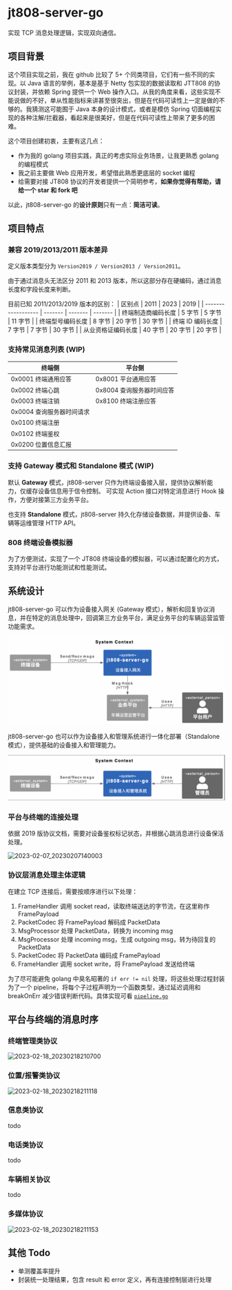 # jt808-server-go

实现 TCP 消息处理逻辑，实现双向通信。

## 项目背景

这个项目实现之前，我在 github 比较了 5+ 个同类项目，它们有一些不同的实现。以 Java 语言的举例，基本是基于 Netty 包实现的数据读取和 JTT808 的协议封装，并依赖 Spring 提供一个 Web 操作入口。从我的角度来看，这些实现不能说做的不好，单从性能指标来讲甚至很突出，但是在代码可读性上一定是做的不够的。我猜测这可能囿于 Java 本身的设计模式，或者是模仿 Spring 切面编程实现的各种注解/拦截器，看起来是很美好，但是在代码可读性上带来了更多的困难。

这个项目创建初衷，主要有这几点：
- 作为我的 golang 项目实践，真正的考虑实际业务场景，让我更熟悉 golang 的编程模式
- 我之前主要做 Web 应用开发，希望借此熟悉更底层的 socket 编程
- 给需要对接 JT808 协议的开发者提供一个简明参考，**如果你觉得有帮助，请给一个 star 和 fork 吧**

以此，jt808-server-go 的**设计原则**只有一点：**简洁可读**。

## 项目特点

### 兼容 2019/2013/2011 版本差异

定义版本类型分为 `Version2019 / Version2013 / Version2011`。

由于通过消息头无法区分 2011 和 2013 版本，所以这部分存在硬编码，通过消息长度和字段长度来判断。

目前已知 2011/2013/2019 版本的区别：
| 区别点             | 2011    | 2023    | 2019    |
| ------------------ | ------- | ------- | ------- |
| 终端制造商编码长度 | 5 字节  | 5 字节  | 11 字节 |
| 终端型号编码长度   | 8 字节  | 20 字节 | 30 字节 |
| 终端 ID 编码长度   | 7 字节  | 7 字节  | 30 字节 |
| 从业资格证编码长度 | 40 字节 | 20 字节 | 20 字节 |

### 支持常见消息列表 (WIP)

| 终端侧                    | 平台侧                    |
| ------------------------- | ------------------------- |
| 0x0001 终端通用应答       | 0x8001 平台通用应答       |
| 0x0002 终端心跳           | 0x8004 查询服务器时间应答 |
| 0x0003 终端注销           | 0x8100 终端注册应答       |
| 0x0004 查询服务器时间请求 |                           |
| 0x0100 终端注册           |                           |
| 0x0102 终端鉴权           |                           |
| 0x0200 位置信息汇报       |                           |

### 支持 Gateway 模式和 Standalone 模式 (WIP)

默认 **Gateway** 模式，jt808-server 只作为终端设备接入层，提供协议解析能力，仅缓存设备信息用于信令控制。
可实现 Action 接口对特定消息进行 Hook 操作，方便对接第三方业务平台。

也支持 **Standalone** 模式，jt808-server 持久化存储设备数据，并提供设备、车辆等运维管理 HTTP API。

### 808 终端设备模拟器

为了方便测试，实现了一个 JT808 终端设备的模拟器，可以通过配置化的方式，支持对平台进行功能测试和性能测试。

## 系统设计

jt808-server-go 可以作为设备接入网关 (Gateway 模式），解析和回复协议消息，并在特定的消息处理中，回调第三方业务平台，满足业务平台的车辆运营监管功能需求。

![system context 1](.doc/../docs/.asset/system-context-1.png)

<!--
```plantuml
@startuml
!include https://raw.githubusercontent.com/plantuml-stdlib/C4-PlantUML/master/C4_Context.puml

LAYOUT_LANDSCAPE()

title System Context

System_Ext(device, "终端设备")
Person_Ext(admin, "平台用户")
System(jt808serv, "jt808-server-go", "设备接入网关")
System_Ext(webapp, "业务平台", "车辆运营监管平台")

Rel_Right(device, jt808serv, "Send/Recv msgs", "TCP/UDP")
Rel_Left(admin, webapp, "Uses", "HTTP")
Rel_Neighbor(jt808serv, webapp, "Msg Hook", "HTTP")
@enduml
```
-->

jt808-server-go 也可以作为设备接入和管理系统进行一体化部署（Standalone 模式），提供基础的设备接入和管理能力。

![system context 2](.doc/../docs/.asset/system-context-2.png)
<!--
```plantuml
@startuml
!include https://raw.githubusercontent.com/plantuml-stdlib/C4-PlantUML/master/C4_Context.puml

LAYOUT_LANDSCAPE()

title System Context

System_Ext(device, "终端设备")
Person_Ext(admin, "管理员")
System(jt808serv, "jt808-server-go", "设备接入和管理系统")

Rel_Right(device, jt808serv, "Send/Recv msgs", "TCP/UDP")
Rel_Left(admin, jt808serv, "Uses", "HTTP")
@enduml
```
-->

### 平台与终端的连接处理

依据 2019 版协议文档，需要对设备鉴权标记状态，并根据心跳消息进行设备保活处理。

![2023-02-07_20230207140003](https://ghproxy.com/https://raw.githubusercontent.com/fakeyanss/imgplace/master/2023/2023-02-07_20230207140003.png)

### 协议层消息处理主体逻辑

<!--
![2023-02-05_jt808-server-go_msgflow](https://ghproxy.com/https://raw.githubusercontent.com/fakeyanss/imgplace/master/2023/2023-02-05_jt808-server-go_msgflow.png)
-->

在建立 TCP 连接后，需要按顺序进行以下处理：
1. FrameHandler 调用 socket read，读取终端送达的字节流，在这里称作 FramePayload
2. PacketCodec 将 FramePayload 解码成 PacketData
3. MsgProcessor 处理 PacketData，转换为 incoming msg 
4. MsgProcessor 处理 incoming msg，生成 outgoing msg，转为待回复的 PacketData
5. PacketCodec 将 PacketData 编码成 FramePayload
6. FrameHandler 调用 socket write，将 FramePayload 发送给终端

为了尽可能避免 golang 中臭名昭著的 `if err != nil` 处理，将这些处理过程封装为了一个 pipeline，将每个子过程声明为一个函数类型，通过延迟调用和 breakOnErr 减少错误判断代码。具体实现可看 [`pipeline.go`](internal/protocol/pipeline.go)

## 平台与终端的消息时序

### 终端管理类协议
![2023-02-18_20230218210700](https://ghproxy.com/https://raw.githubusercontent.com/fakeYanss/imgplace/master/2023/2023-02-18_20230218210700.png)
<!--
```plantuml
@startuml

skinparam sequenceMessageAlign left
participant "终端" as c #ADD1B2
participant "平台" as s #EB937F

group 注册
  autonumber 1
  c -> s: 注册 0x0100
  activate c
  activate s
  s -> c: 注册应答 0x8100
  c -> s: 鉴权 0x0102
  s -> c: 通用应答 0x8001
  deactivate s
  deactivate c
end

group 保活
  autonumber 1
  loop 定时
    c -> s: 心跳 0x0002
    activate c
    activate s
    s -> c: 通用应答 0x8001
    deactivate c
    deactivate s
  end
end

group 终端参数
  autonumber 1
  loop 定时
    s -> c: 设置终端参数 0x8103
    activate s
    activate c
    c -> s: 通用应答 0x0001
    deactivate s
    deactivate c

    s -> c: 设置终端参数 0x8103
    activate s
    activate c
    c -> s: 查询终端参数应答 0x0104
    deactivate s
    deactivate c
  end
end

@enduml
```
-->

### 位置/报警类协议

![2023-02-18_20230218211118](https://ghproxy.com/https://raw.githubusercontent.com/fakeYanss/imgplace/master/2023/2023-02-18_20230218211118.png)
<!--
```plantuml
@startuml

skinparam sequenceMessageAlign left
participant "终端" as c #ADD1B2
participant "平台" as s #EB937F

group 主动上报
  autonumber 1
  c -> s: 位置信息汇报（报警） 0x0200
  activate c
  activate s
  s -> c: 通用应答 0x8001
  deactivate s
  deactivate c
end

group 平台下发
  autonumber 1
  s -> c: 位置信息查询 0x8201
  activate s
  activate c
  c -> s: 位置信息查询应答 0x0201
  deactivate c
  deactivate s

  s -> c: 临时位置跟踪控制 0x8202
  activate s
  activate c
  c -> s: 通用应答 0x0001
  deactivate c
  deactivate s

  s -> c: 终端控制 0x8105
  activate s
  activate c
  c -> s: 通用应答 0x0001
  deactivate c
  deactivate s
end

@enduml
```
-->

### 信息类协议
todo

### 电话类协议
todo

### 车辆相关协议
todo

### 多媒体协议
![2023-02-18_20230218211153](https://ghproxy.com/https://raw.githubusercontent.com/fakeYanss/imgplace/master/2023/2023-02-18_20230218211153.png)
<!--
```plantuml
@startuml

skinparam sequenceMessageAlign left
participant "终端" as c #ADD1B2
participant "平台" as s #EB937F

group 主动上报
  autonumber 1
  c -> s: 多媒体事件信息上报 0x0800
  activate c
  activate s
  s -> c: 通用应答 0x8001
  deactivate s
  deactivate c

  c -> s: 多媒体数据上传 0x0801
  activate c
  activate s
  s -> c: 多媒体数据上传应答 0x8800
  deactivate s
  deactivate c
end

group 平台下发
  autonumber 1
  s -> c: 摄像头立即拍摄命令 0x8801
  activate s
  activate c
  c -> s: 摄像头立即拍摄命令应答 0x0805
  deactivate c
  deactivate s

  s -> c: 录音开始命令 0x8804
  activate s
  activate c
  c -> s: 通用应答 0x0001
  deactivate c
  deactivate s

  s -> c: 存储多媒体数据检索 0x8802
  activate s
  activate c
  c -> s: 存储多媒体数据检索应答 0x0802
  deactivate c
  deactivate s

  s -> c: 存储多媒体数据上传命令 0x8803
  activate s
  activate c
  c -> s: 通用应答 0x0001
  deactivate c
  deactivate s
end

@enduml
```
-->

## 其他 Todo

- 单测覆盖率提升
- 封装统一处理结果，包含 result 和 error 定义，再有连接控制层进行处理
